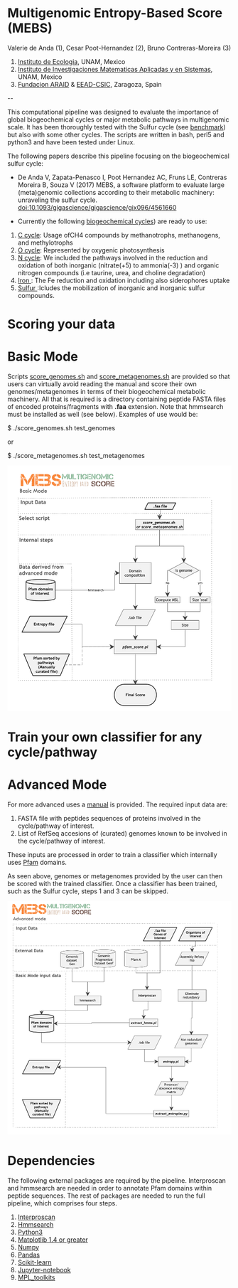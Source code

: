  # Multigenomic Entropy-Based Score (MEBS)

Valerie de Anda (1), Cesar Poot-Hernandez (2), Bruno Contreras-Moreira (3)

1. [Instituto de Ecologia](http://web.ecologia.unam.mx), UNAM, Mexico
2. [Instituto de Investigaciones Matematicas Aplicadas y en Sistemas](http://www.iimas.unam.mx), UNAM, Mexico
3. [Fundacion ARAID](http://www.araid.es) & [EEAD-CSIC](http://www.eead.csic.es), Zaragoza, Spain

--

This computational pipeline was designed to evaluate the importance of global biogeochemical cycles 
or major metabolic pathways in multigenomic scale. 
It has been thoroughly tested with the Sulfur cycle (see [benchmark](./scripts/MEBS.figures.ipynb)) 
but also with some other cycles. The scripts are written in bash, perl5 and python3 and have been tested under Linux.

The following papers describe this pipeline focusing on the biogeochemical sulfur cycle:

+ De Anda V, Zapata-Penasco I, Poot Hernandez AC, Fruns LE, Contreras Moreira B, Souza V (2017) MEBS, a software platform to evaluate large (meta)genomic collections according to their metabolic machinery: unraveling the sulfur cycle. [doi:10.1093/gigascience/gigascience/gix096/4561660](https://academic.oup.com/gigascience/advance-article/doi/10.1093/gigascience/gix096/4561660)
<!--[doi:10.1101/191288 ](https://www.biorxiv.org/content/early/2017/09/20/191288)-->

+ Currently the following  [biogeochemical cycles](./biogeochemical_cycles)) are ready to use: 

1. [C cycle](./biogeochemical_cycles/carbon): Usage ofCH4 compounds  by methanotrophs, methanogens, and methylotrophs 
2. [O cycle](./biogeochemical_cycles/oxygen): Represented by oxygenic photosynthesis
3. [N cycle](./biogeochemical_cycles/nitrogen): We included the pathways involved in the reduction and oxidation of both inorganic (nitrate(+5) to ammonia(-3) ) and organic nitrogen compounds (i.e taurine, urea, and choline degradation)
4. [Iron ](./biogeochemical_cycles/iron): The Fe reduction and oxidation including also  siderophores uptake
5. [Sulfur ](./biogeochemical_cycles/sulfur):Icludes the  mobilization of inorganic and inorganic sulfur compounds. 


# Scoring your data  
# Basic Mode 

Scripts [score_genomes.sh](./score_genomes.sh) and [score_metagenomes.sh](./score_metagenomes.sh) are provided
so that users can virtually avoid reading the manual and score their own genomes/metagenomes in terms of their biogeochemical  metabolic machinery. All that is required is a directory containing peptide FASTA files of
encoded proteins/fragments with **.faa** extension.
Note that hmmsearch must be installed as well (see below).
Examples of use would be:

$ ./score_genomes.sh test_genomes

or 

$ ./score_metagenomes.sh test_metagenomes

![MEBS flowchart basic mode ](./MEBS_basic.png)

# Train your own classifier for any cycle/pathway 
# Advanced Mode 

For more advanced uses a [manual](manual.v1.pdf) is provided. The required input data are:

1. FASTA file with peptides sequences of proteins involved in the cycle/pathway of interest.
2. List of RefSeq accesions of (curated) genomes known to be involved in the cycle/pathway of interest.

These inputs are processed in order to train a classifier which internally uses [Pfam](http://pfam.xfam.org) domains.

As seen above, genomes or metagenomes provided by the user can then be scored with the trained classifier.
Once a classifier has been trained, such as the Sulfur cycle, steps 1 and 3 can be skipped. 

![MEBS flowchart advance mode ](./MEBS_advanced.png)

# Dependencies

The following external packages are required by the pipeline.
Interproscan and hmmsearch are needed in order to annotate Pfam domains within peptide sequences. 
The rest of packages are needed to run the full pipeline, which comprises four steps. 

1. [Interproscan](https://www.ebi.ac.uk/interpro/interproscan.htm}{Interproscan)
2. [Hmmsearch](http://hmmer.org)
3. [Python3](https://www.python.org/downloads)
4. [Matplotlib 1.4 or greater](http://matplotlib.org/users/installing.html#most-platforms-scientific-python-distributions) 
5. [Numpy](https://docs.scipy.org/doc/numpy-1.10.0/user/install.html)
6. [Pandas](http://pandas.pydata.org/pandas-docs/stable/install.html)
7. [Scikit-learn](http://scikit-learn.org/stable/install.html)
8. [Jupyter-notebook](http://jupyter.org}{Jupyter-notebook)
9. [MPL_toolkits](http://matplotlib.org/1.4.3/mpl_toolkits/index.html)
